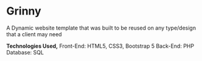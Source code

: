 # Grinny

A Dynamic website template that was built to be reused on any type/design that a client may need

**Technologies Used,**
Front-End: HTML5, CSS3, Bootstrap 5
Back-End: PHP
Database: SQL
